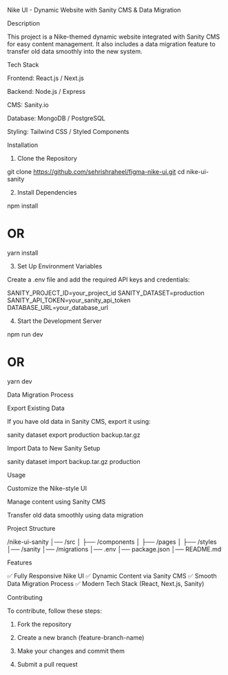 Nike UI - Dynamic Website with Sanity CMS & Data Migration

Description

This project is a Nike-themed dynamic website integrated with Sanity CMS for easy content management. It also includes a data migration feature to transfer old data smoothly into the new system.

Tech Stack

Frontend: React.js / Next.js

Backend: Node.js / Express

CMS: Sanity.io

Database: MongoDB / PostgreSQL

Styling: Tailwind CSS / Styled Components


Installation

1. Clone the Repository

git clone https://github.com/sehrishraheel/figma-nike-ui.git
cd nike-ui-sanity

2. Install Dependencies

npm install
# OR
yarn install

3. Set Up Environment Variables

Create a .env file and add the required API keys and credentials:

SANITY_PROJECT_ID=your_project_id
SANITY_DATASET=production
SANITY_API_TOKEN=your_sanity_api_token
DATABASE_URL=your_database_url

4. Start the Development Server

npm run dev
# OR
yarn dev

Data Migration Process

Export Existing Data

If you have old data in Sanity CMS, export it using:

sanity dataset export production backup.tar.gz

Import Data to New Sanity Setup

sanity dataset import backup.tar.gz production

Usage

Customize the Nike-style UI

Manage content using Sanity CMS

Transfer old data smoothly using data migration


Project Structure

/nike-ui-sanity
│── /src
│   ├── /components
│   ├── /pages
│   ├── /styles
│── /sanity
│── /migrations
│── .env
│── package.json
│── README.md

Features

✅ Fully Responsive Nike UI
✅ Dynamic Content via Sanity CMS
✅ Smooth Data Migration Process
✅ Modern Tech Stack (React, Next.js, Sanity)

Contributing

To contribute, follow these steps:

1. Fork the repository


2. Create a new branch (feature-branch-name)


3. Make your changes and commit them


4. Submit a pull request
